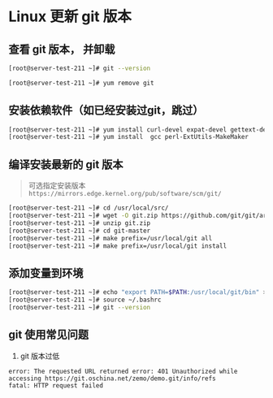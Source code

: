 # Linux 更新 git 版本

## 查看 git 版本， 并卸载
```bash
[root@server-test-211 ~]# git --version

[root@server-test-211 ~]# yum remove git
```

## 安装依赖软件（如已经安装过git，跳过）

```bash
[root@server-test-211 ~]# yum install curl-devel expat-devel gettext-devel openssl-devel zlib-devel asciidoc
[root@server-test-211 ~]# yum install  gcc perl-ExtUtils-MakeMaker

```

## 编译安装最新的 git 版本

> 可选指定安装版本 `https://mirrors.edge.kernel.org/pub/software/scm/git/`

```bash
[root@server-test-211 ~]# cd /usr/local/src/
[root@server-test-211 ~]# wget -O git.zip https://github.com/git/git/archive/master.zip
[root@server-test-211 ~]# unzip git.zip
[root@server-test-211 ~]# cd git-master
[root@server-test-211 ~]# make prefix=/usr/local/git all
[root@server-test-211 ~]# make prefix=/usr/local/git install
```

## 添加变量到环境

```bash
[root@server-test-211 ~]# echo "export PATH=$PATH:/usr/local/git/bin" >> ~/.bashrc
[root@server-test-211 ~]# source ~/.bashrc
[root@server-test-211 ~]# git --version
```

## git 使用常见问题

1. git 版本过低

```
error: The requested URL returned error: 401 Unauthorized while accessing https://git.oschina.net/zemo/demo.git/info/refs 
fatal: HTTP request failed
```
